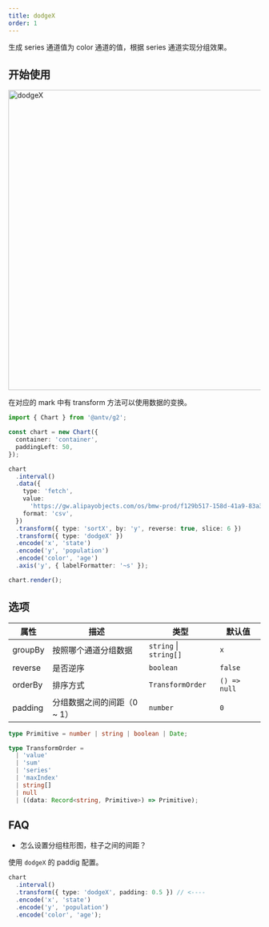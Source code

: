 ```yaml
---
title: dodgeX
order: 1
---
```


生成 series 通道值为 color 通道的值，根据 series 通道实现分组效果。

## 开始使用

<img alt="dodgeX" src="https://mdn.alipayobjects.com/huamei_qa8qxu/afts/img/A*FrshQpaS4f0AAAAAAAAAAAAADmJ7AQ/original" width="600" />

在对应的 mark 中有 transform 方法可以使用数据的变换。

```ts
import { Chart } from '@antv/g2';

const chart = new Chart({
  container: 'container',
  paddingLeft: 50,
});

chart
  .interval()
  .data({
    type: 'fetch',
    value:
      'https://gw.alipayobjects.com/os/bmw-prod/f129b517-158d-41a9-83a3-3294d639b39e.csv',
    format: 'csv',
  })
  .transform({ type: 'sortX', by: 'y', reverse: true, slice: 6 })
  .transform({ type: 'dodgeX' })
  .encode('x', 'state')
  .encode('y', 'population')
  .encode('color', 'age')
  .axis('y', { labelFormatter: '~s' });

chart.render();
```

## 选项

| 属性               | 描述                                           | 类型                     | 默认值                 |
|-------------------|------------------------------------------------|-------------------------|-----------------------|
| groupBy           | 按照哪个通道分组数据                              | `string` \| `string[]`  | `x`                   |  
| reverse           | 是否逆序                                        | `boolean`               | `false`               |
| orderBy           | 排序方式                                        | `TransformOrder`        | `() => null`          |
| padding           | 分组数据之间的间距（0 ~ 1）                       | `number`                | `0`                |

```ts
type Primitive = number | string | boolean | Date;

type TransformOrder =
  | 'value'
  | 'sum'
  | 'series'
  | 'maxIndex'
  | string[]
  | null
  | ((data: Record<string, Primitive>) => Primitive);
```

## FAQ

- 怎么设置分组柱形图，柱子之间的间距？

使用 `dodgeX` 的 paddig 配置。

```ts
chart
  .interval()
  .transform({ type: 'dodgeX', padding: 0.5 }) // <----
  .encode('x', 'state')
  .encode('y', 'population')
  .encode('color', 'age');
```
